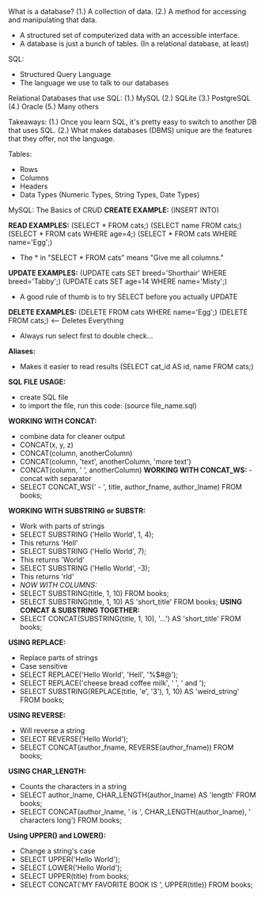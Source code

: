 What is a database?
(1.) A collection of data.
(2.) A method for accessing and manipulating that data.
- A structured set of computerized data with an accessible interface.
- A database is just a bunch of tables. (In a relational database, at least)

SQL:
- Structured Query Language
- The language we use to talk to our databases

Relational Databases that use SQL:
(1.) MySQL
(2.) SQLite
(3.) PostgreSQL
(4.) Oracle
(5.) Many others

Takeaways:
(1.) Once you learn SQL, it's pretty easy to switch to another DB that uses SQL.
(2.) What makes databases (DBMS) unique are the features that they offer, not the language.

Tables:
- Rows
- Columns
- Headers
- Data Types (Numeric Types, String Types, Date Types)


MySQL: The Basics of CRUD
**CREATE EXAMPLE:**
    (INSERT INTO)


**READ EXAMPLES:**
    (SELECT * FROM cats;)
    (SELECT name FROM cats;)
    (SELECT * FROM cats WHERE age=4;)
    (SELECT * FROM cats WHERE name='Egg';) 
- The * in "SELECT * FROM cats" means "Give me all columns."


**UPDATE EXAMPLES:**
    (UPDATE cats SET breed='Shorthair' WHERE breed='Tabby';)
    (UPDATE cats SET age=14 WHERE name='Misty';)
- A good rule of thumb is to try SELECT before you actually UPDATE


**DELETE EXAMPLES:**
    (DELETE FROM cats WHERE name='Egg';)
    (DELETE FROM cats;) <-- Deletes Everything
- Always run select first to double check...

**Aliases:** 
- Makes it easier to read results
(SELECT cat_id AS id, name FROM cats;)

**SQL FILE USAGE:**
- create SQL file
- to import the file, run this code:  (source file_name.sql)  

**WORKING WITH CONCAT:**
- combine data for cleaner output
- CONCAT(x, y, z) 
- CONCAT(column, anotherColumn)
- CONCAT(column, 'text', anotherColumn, 'more text')
- CONCAT(column, ' ', anotherColumn)
**WORKING WITH CONCAT_WS:**
-concat with separator
- SELECT 
  CONCAT_WS(' - ', title, author_fname, author_lname) 
  FROM books;

**WORKING WITH SUBSTRING or SUBSTR:**
- Work with parts of strings 
- SELECT SUBSTRING ('Hello World', 1, 4);
- This returns 'Hell'
- SELECT SUBSTRING ('Hello World', 7);
- This returns 'World'
- SELECT SUBSTRING ('Hello World', -3);
- This returns 'rld' 
- *NOW WITH COLUMNS:*
- SELECT SUBSTRING(title, 1, 10) FROM books;
- SELECT SUBSTRING(title, 1, 10) AS 'short_title' FROM books;
**USING CONCAT & SUBSTRING TOGETHER:**
- SELECT CONCAT(SUBSTRING(title, 1, 10), '...') AS 'short_title' FROM books;

**USING REPLACE:**
- Replace parts of strings
- Case sensitive
- SELECT REPLACE('Hello World', 'Hell', '%$#@');
- SELECT REPLACE('cheese bread coffee milk', ' ', ' and ');
- SELECT SUBSTRING(REPLACE(title, 'e', '3'), 1, 10) AS 'weird_string' FROM books;

**USING REVERSE:**
- Will reverse a string
- SELECT REVERSE('Hello World');
- SELECT CONCAT(author_fname, REVERSE(author_fname)) FROM books;

**USING CHAR_LENGTH:**
- Counts the characters in a string
- SELECT author_lname, CHAR_LENGTH(author_lname) AS 'length' FROM books;
- SELECT CONCAT(author_lname, ' is ', CHAR_LENGTH(author_lname), ' characters long') FROM books;

**Using UPPER() and LOWER():**
- Change a string's case
- SELECT UPPER('Hello World');
- SELECT LOWER('Hello World');
- SELECT UPPER(title) from books;
- SELECT CONCAT('MY FAVORITE BOOK IS ', UPPER(title)) FROM books;